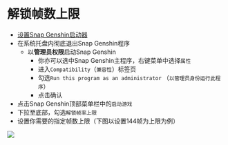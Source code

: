# 解锁帧数上限

- [设置Snap Genshin启动器](game-launcher.md)
- 在系统托盘内彻底退出Snap Genshin程序
  - 以**管理员权限**启动Snap Genshin
    - 你亦可以选中Snap Genshin主程序，右键菜单中选择`属性`
    - 进入`Compatibility`（`兼容性`）标签页
    - 勾选`Run this program as an administrator` （`以管理员身份运行此程序`）
    - 点击确认
- 点击Snap Genshin顶部菜单栏中的`启动游戏`
- 下拉至底部，勾选`解锁帧率上限`
- 设置你需要的指定帧数上限（下图以设置144帧为上限为例）

![](/img/unlock-framerate.png)
